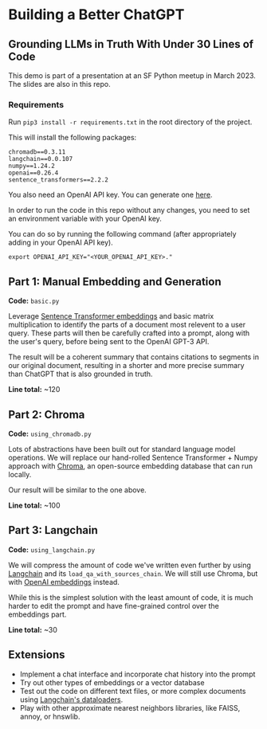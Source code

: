 # Building a Better ChatGPT
## Grounding LLMs in Truth With Under 30 Lines of Code

This demo is part of a presentation at an SF Python meetup in March 2023. The slides are also in this repo.

### Requirements

Run `pip3 install -r requirements.txt` in the root directory of the project.

This will install the following packages:
```
chromadb==0.3.11
langchain==0.0.107
numpy==1.24.2
openai==0.26.4
sentence_transformers==2.2.2
```

You also need an OpenAI API key. You can generate one [here](https://platform.openai.com/account/api-keys).

In order to run the code in this repo without any changes, you need to set an environment variable with your OpenAI key.

You can do so by running the following command (after appropriately adding in your OpenAI API key).

`export OPENAI_API_KEY="<YOUR_OPENAI_API_KEY>."`

## Part 1: Manual Embedding and Generation

**Code:** `basic.py`

Leverage [Sentence Transformer embeddings](https://www.sbert.net/) and basic matrix multiplication to identify the parts of a document most relevent to a user query. These parts will then be carefully crafted into a prompt, along with the user's query, before being sent to the OpenAI GPT-3 API.

The result will be a coherent summary that contains citations to segments in our original document, resulting in a shorter and more precise summary than ChatGPT that is also grounded in truth.

**Line total:** ~120

## Part 2: Chroma

**Code:** `using_chromadb.py`

Lots of abstractions have been built out for standard language model operations. We will replace our hand-rolled Sentence Transformer + Numpy approach with [Chroma](https://www.trychroma.com/), an open-source embedding database that can run locally.

Our result will be similar to the one above.

**Line total:** ~100

## Part 3: Langchain

**Code:** `using_langchain.py`

We will compress the amount of code we've written even further by using [Langchain](https://langchain.readthedocs.io/en/latest/) and its `load_qa_with_sources_chain`. We will still use Chroma, but with [OpenAI embeddings](https://platform.openai.com/docs/guides/embeddings) instead.

While this is the simplest solution with the least amount of code, it is much harder to edit the prompt and have fine-grained control over the embeddings part.

**Line total:** ~30

## Extensions
- Implement a chat interface and incorporate chat history into the prompt
- Try out other types of embeddings or a vector database
- Test out the code on different text files, or more complex documents using [Langchain's dataloaders](https://langchain.readthedocs.io/en/latest/modules/document_loaders.html).
- Play with other approximate nearest neighbors libraries, like FAISS, annoy, or hnswlib.